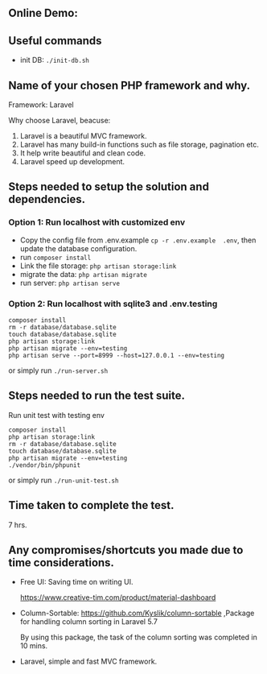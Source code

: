 
## Online Demo: 


## Useful commands
- init DB: `./init-db.sh`


## Name of your chosen PHP framework and why.

Framework: Laravel

Why choose Laravel, beacuse:
1. Laravel is a beautiful MVC framework.
2. Laravel has many build-in functions such as file storage, pagination etc. 
3. It help write beautiful and clean code.
4. Laravel speed up development.

## Steps needed to setup the solution and dependencies.

### Option 1: Run localhost with customized env
-  Copy the config file from .env.example `cp -r .env.example  .env`, then update the database configuration.
-  run `composer install`
-  Link the file storage: `php artisan storage:link`
-  migrate the data: `php artisan migrate`
-  run server: `php artisan serve`


### Option 2: Run localhost with sqlite3 and .env.testing
```
composer install
rm -r database/database.sqlite
touch database/database.sqlite
php artisan storage:link
php artisan migrate --env=testing
php artisan serve --port=8999 --host=127.0.0.1 --env=testing

```
or simply run `./run-server.sh`

## Steps needed to run the test suite.

Run unit test with testing env
```
composer install
php artisan storage:link
rm -r database/database.sqlite
touch database/database.sqlite
php artisan migrate --env=testing
./vendor/bin/phpunit
```
or simply run `./run-unit-test.sh`

## Time taken to complete the test.

7 hrs.

## Any compromises/shortcuts you made due to time considerations.
 - Free UI: Saving time on writing UI.

    https://www.creative-tim.com/product/material-dashboard
 - Column-Sortable: https://github.com/Kyslik/column-sortable 
,Package for handling column sorting in Laravel 5.7

    By using this package, the task of the column sorting was completed in 10 mins.
- Laravel, simple and fast MVC framework.
